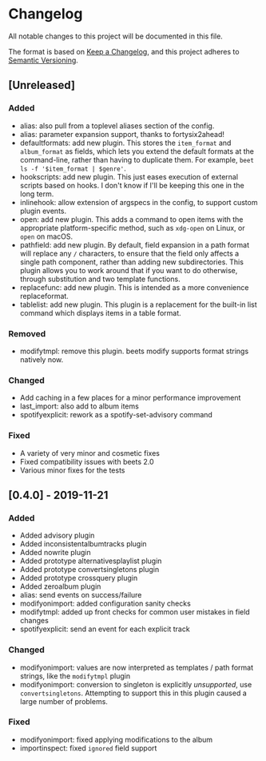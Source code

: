 # Changelog

All notable changes to this project will be documented in this file.

The format is based on [Keep a Changelog](https://keepachangelog.com/en/1.0.0/),
and this project adheres to [Semantic Versioning](https://semver.org/spec/v2.0.0.html).

## [Unreleased]

### Added

- alias: also pull from a toplevel aliases section of the config.
- alias: parameter expansion support, thanks to fortysix2ahead!
- defaultformats: add new plugin. This stores the `item_format` and `album_format` as fields, which lets you extend the default formats at the command-line, rather than having to duplicate them. For example, `beet ls -f '$item_format | $genre'`.
- hookscripts: add new plugin. This just eases execution of external scripts based on hooks. I don't know if I'll be keeping this one in the long term.
- inlinehook: allow extension of argspecs in the config, to support custom plugin events.
- open: add new plugin. This adds a command to open items with the appropriate platform-specific method, such as `xdg-open` on Linux, or `open` on macOS.
- pathfield: add new plugin. By default, field expansion in a path format will replace any `/` characters, to ensure that the field only affects a single path component, rather than adding new subdirectories. This plugin allows you to work around that if you want to do otherwise, through substitution and two template functions.
- replacefunc: add new plugin. This is intended as a more convenience replaceformat.
- tablelist: add new plugin. This plugin is a replacement for the built-in list command which displays items in a table format.

### Removed

- modifytmpl: remove this plugin. beets modify supports format strings natively now.

### Changed

- Add caching in a few places for a minor performance improvement
- last_import: also add to album items
- spotifyexplicit: rework as a spotify-set-advisory command

### Fixed

- A variety of very minor and cosmetic fixes
- Fixed compatibility issues with beets 2.0
- Various minor fixes for the tests

## [0.4.0] - 2019-11-21

### Added

- Added advisory plugin
- Added inconsistentalbumtracks plugin
- Added nowrite plugin
- Added prototype alternativesplaylist plugin
- Added prototype convertsingletons plugin
- Added prototype crossquery plugin
- Added zeroalbum plugin
- alias: send events on success/failure
- modifyonimport: added configuration sanity checks
- modifytmpl: added up front checks for common user mistakes in field changes
- spotifyexplicit: send an event for each explicit track

### Changed

- modifyonimport: values are now interpreted as templates / path format strings, like the `modifytmpl` plugin
- modifyonimport: conversion to singleton is explicitly *unsupported*, use `convertsingletons`. Attempting to support this in this plugin caused a large number of problems.

### Fixed

- modifyonimport: fixed applying modifications to the album
- importinspect: fixed `ignored` field support
